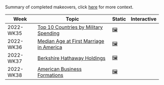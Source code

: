 Summary of completed makeovers, click [here](https://www.makeovermonday.co.uk/) for more context.

| Week      | Topic                                                                                | Static                                                                                               | Interactive |
| --------- | ------------------------------------------------------------------------------------ | ---------------------------------------------------------------------------------------------------- | ----------- |
| 2022-WK35 | [Top 10 Countries by Military Spending](https://data.world/makeovermonday/2022w35)   | [🖼](https://github.com/meerens/dataviz-portfolio/blob/main/makeovermonday/images/mom-2022-wk35.png) |             |
| 2022-WK36 | [Median Age at First Marriage in America](https://data.world/makeovermonday/2022w36) | [🖼](https://github.com/meerens/dataviz-portfolio/blob/main/makeovermonday/images/mom-2022-wk36.png) |             |
| 2022-WK37 | [Berkshire Hathaway Holdings](https://data.world/makeovermonday/2022w37)             | [🖼](https://github.com/meerens/dataviz-portfolio/blob/main/makeovermonday/images/mom-2022-wk37.png) |             |
| 2022-WK38 | [American Business Formations](https://data.world/makeovermonday/2022w38)            | [🖼](https://github.com/meerens/dataviz-portfolio/blob/main/makeovermonday/images/mom-2022-wk38.png) |             |


